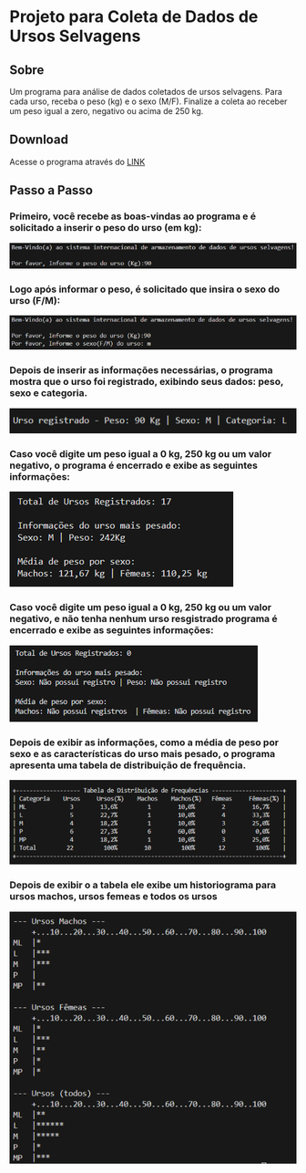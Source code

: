 # Projeto para Coleta de Dados de Ursos Selvagens

## Sobre  
Um programa para análise de dados coletados de ursos selvagens. Para cada urso, receba o peso (kg) e o sexo (M/F). Finalize a coleta ao receber um peso igual a zero, negativo ou acima de 250 kg.

## Download  
Acesse o programa através do [LINK](/ursos.zip)

## Passo a Passo

### Primeiro, você recebe as boas-vindas ao programa e é solicitado a inserir o peso do urso (em kg):  
![](img/IMAGE001.png)

### Logo após informar o peso, é solicitado que insira o sexo do urso (F/M):  
![](img/IMAGE002.png)

### Depois de inserir as informações necessárias, o programa mostra que o urso foi registrado, exibindo seus dados: peso, sexo e categoria.  
![](img/IMAGE003.png)

### Caso você digite um peso igual a 0 kg, 250 kg ou um valor negativo, o programa é encerrado e exibe as seguintes informações:  
![](img/IMAGE004.png)

### Caso você digite um peso igual a 0 kg, 250 kg ou um valor negativo, e não tenha nenhum urso resgistrado programa é encerrado e exibe as seguintes informações:  
![](img/IMAGE004,5.png)

### Depois de exibir as informações, como a média de peso por sexo e as características do urso mais pesado, o programa apresenta uma tabela de distribuição de frequência.  
![](img/IMAGE005.png)

### Depois de exibir o a tabela ele exibe um historiograma para ursos machos, ursos femeas e todos os ursos  
![](img/IMAGE006.png)